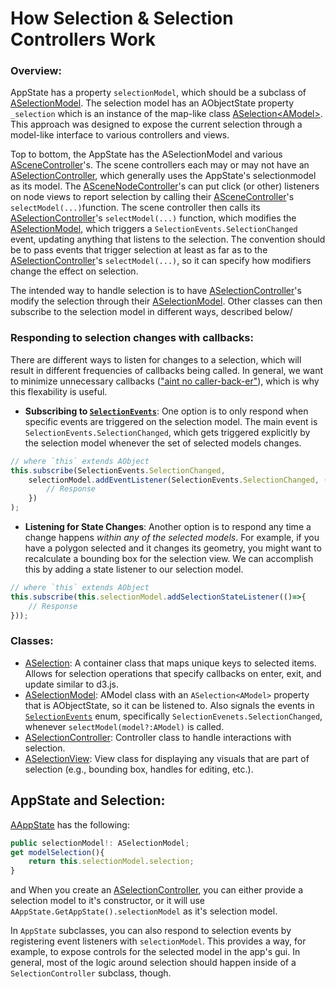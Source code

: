 # How Selection & Selection Controllers Work

### Overview:
AppState has a property `selectionModel`, which should be a subclass of [ASelectionModel](ASelectionModel.ts). The selection model has an AObjectState property `_selection` which is an instance of the map-like class [ASelection\<AModel>](../../../aobject/ASelection.ts). This approach was designed to expose the current selection through a model-like interface to various controllers and views.

Top to bottom, the AppState has the ASelectionModel and various [ASceneController](../scene/ASceneController.ts)'s. The scene controllers each may or may not have an [ASelectionController](ASelectionController.ts), which generally uses the AppState's selectionmodel as its model. The [ASceneNodeController](../scenenode/ASceneNodeController.ts)'s can put click (or other) listeners on node views to report selection by calling their [ASceneController](../scene/ASceneController.ts)'s `selectModel(...)`function. The scene controller then calls its [ASelectionController]('./ASelectionController)'s `selectModel(...)` function, which modifies the [ASelectionModel](ASelectionModel.ts), which triggers a `SelectionEvents.SelectionChanged` event, updating anything that listens to the selection. The convention should be to pass events that trigger selection at least as far as to the [ASelectionController](ASelectionController.ts)'s `selectModel(...)`, so it can specify how modifiers change the effect on selection.

The intended way to handle selection is to have [ASelectionController](ASelectionController.ts)'s modify the selection through their [ASelectionModel](ASelectionModel.ts). Other classes can then subscribe to the selection model in different ways, described below/

### Responding to selection changes with callbacks:
There are different ways to listen for changes to a selection, which will result in different frequencies of callbacks being called. In general, we want to minimize unnecessary callbacks (["aint no caller-back-er"](https://www.youtube.com/watch?v=Kgjkth6BRRY)), which is why this flexability is useful.

- **Subscribing to [`SelectionEvents`](ASelectionModel.ts)**: One option is to only respond when specific events are triggered on the selection model. The main event is `SelectionEvents.SelectionChanged`, which gets triggered explicitly by the selection model whenever the set of selected models changes.
```typescript
// where `this` extends AObject
this.subscribe(SelectionEvents.SelectionChanged, 
    selectionModel.addEventListener(SelectionEvents.SelectionChanged, (selection: ASelection) => {
        // Response
    })
);
```
- **Listening for State Changes**: Another option is to respond any time a change happens *within any of the selected models*. For example, if you have a polygon selected and it changes its geometry, you might want to recalculate a bounding box for the selection view. We can accomplish this by adding a state listener to our selection model.
```typescript
// where `this` extends AObject
this.subscribe(this.selectionModel.addSelectionStateListener(()=>{
    // Response
}));

```


### Classes:
- [ASelection](../../../aobject/ASelection.ts): A container class that maps unique keys to selected items. Allows for selection operations that specify callbacks on enter, exit, and update similar to d3.js.
- [ASelectionModel](ASelectionModel.ts): AModel class with an `ASelection<AModel>` property that is AObjectState, so it can be listened to. Also signals the events in [`SelectionEvents`](ASelectionModel.ts) enum, specifically `SelectionEvenets.SelectionChanged`, whenever `selectModel(model?:AModel)` is called.
- [ASelectionController](ASelectionController.ts): Controller class to handle interactions with selection.
- [ASelectionView](ASelectionView.ts): View class for displaying any visuals that are part of selection (e.g., bounding box, handles for editing, etc.).

## AppState and Selection:

[AAppState](../../AAppState.tsx) has the following:
```typescript
public selectionModel!: ASelectionModel;
get modelSelection(){
    return this.selectionModel.selection;
}
```
and 
When you create an [ASelectionController](ASelectionController.ts), you can either provide a selection model to it's constructor, or it will use `AAppState.GetAppState().selectionModel` as it's selection model.

In `AppState` subclasses, you can also respond to selection events by registering event listeners with `selectionModel`. This provides a way, for example, to expose controls for the selected model in the app's gui. In general, most of the logic around selection should happen inside of a `SelectionController` subclass, though. 
